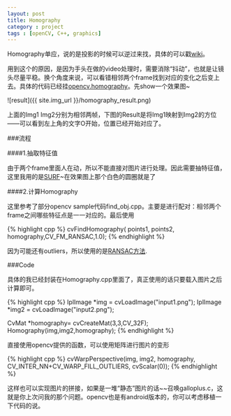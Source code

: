 ```yaml
---
layout: post
title: Homography
category : project
tags : [openCV, C++, graphics]
---
```


Homography单应，说的是投影的时候可以逆过来找，具体的可以戳[wiki](http://en.wikipedia.org/wiki/Homography)。

用到这个的原因，是因为手头在做的video处理时，需要消除“抖动”，也就是让镜头尽量平稳。换个角度来说，可以看错相邻两个frame找到对应的变化之后变上去。具体的代码已经挂[opencv.homography](http://github.com/qiankanglai/opencv.homography)。先show一个效果图~

![result]({{ site.img_url }}/homography_result.png)

上面的Img1 Img2分别为相邻两帧，下图的Result是将Img1映射到Img2的方位——可以看到左上角的文字O开始，位置已经开始对应了。

###流程

####1.抽取特征值

由于两个frame里面人在动，所以不能直接对图片进行处理。因此需要抽特征值，这里我用的是[SURF](http://en.wikipedia.org/wiki/SURF)~在效果图上那个白色的圆圈就是了

####2.计算Homography

这里参考了部分opencv sample代码find_obj.cpp。主要是进行配对：相邻两个frame之间哪些特征点是一一对应的。最后使用

{% highlight cpp %}
cvFindHomography( points1, points2, homography,CV_FM_RANSAC,1.0);
{% endhighlight %}

因为可能还有outliers，所以使用的是[RANSAC方法](http://en.wikipedia.org/wiki/RANSAC).

###Code

具体的我已经封装在Homography.cpp里面了，真正使用的话只要载入图片之后计算即可。

{% highlight cpp %}
IplImage *img = cvLoadImage("input1.png");
IplImage *img2 = cvLoadImage("input2.png");

CvMat *homography= cvCreateMat(3,3,CV_32F);
Homography(img,img2,homography);
{% endhighlight %}

直接使用opencv提供的函数，可以使用矩阵进行图片的变形

{% highlight cpp %}
cvWarpPerspective(img, img2, homography, CV_INTER_NN+CV_WARP_FILL_OUTLIERS, cvScalar(0));
{% endhighlight %}

这样也可以实现图片的拼接，如果是一堆“静态”图片的话~~召唤galloplus.c，这就是你上次问我的那个问题。opencv也是有android版本的，你可以考虑移植一下代码的说。

